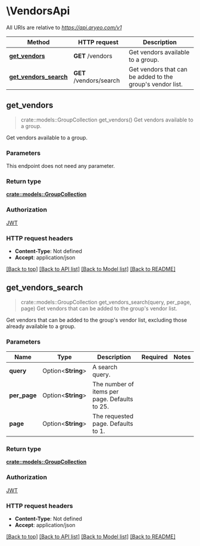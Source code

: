 # \VendorsApi

All URIs are relative to *https://api.aryeo.com/v1*

Method | HTTP request | Description
------------- | ------------- | -------------
[**get_vendors**](VendorsApi.md#get_vendors) | **GET** /vendors | Get vendors available to a group.
[**get_vendors_search**](VendorsApi.md#get_vendors_search) | **GET** /vendors/search | Get vendors that can be added to the group's vendor list.



## get_vendors

> crate::models::GroupCollection get_vendors()
Get vendors available to a group.

Get vendors available to a group.

### Parameters

This endpoint does not need any parameter.

### Return type

[**crate::models::GroupCollection**](GroupCollection.md)

### Authorization

[JWT](../README.md#JWT)

### HTTP request headers

- **Content-Type**: Not defined
- **Accept**: application/json

[[Back to top]](#) [[Back to API list]](../README.md#documentation-for-api-endpoints) [[Back to Model list]](../README.md#documentation-for-models) [[Back to README]](../README.md)


## get_vendors_search

> crate::models::GroupCollection get_vendors_search(query, per_page, page)
Get vendors that can be added to the group's vendor list.

Get vendors that can be added to the group's vendor list, excluding those already available to a group. 

### Parameters


Name | Type | Description  | Required | Notes
------------- | ------------- | ------------- | ------------- | -------------
**query** | Option<**String**> | A search query. |  |
**per_page** | Option<**String**> | The number of items per page. Defaults to 25. |  |
**page** | Option<**String**> | The requested page. Defaults to 1. |  |

### Return type

[**crate::models::GroupCollection**](GroupCollection.md)

### Authorization

[JWT](../README.md#JWT)

### HTTP request headers

- **Content-Type**: Not defined
- **Accept**: application/json

[[Back to top]](#) [[Back to API list]](../README.md#documentation-for-api-endpoints) [[Back to Model list]](../README.md#documentation-for-models) [[Back to README]](../README.md)

